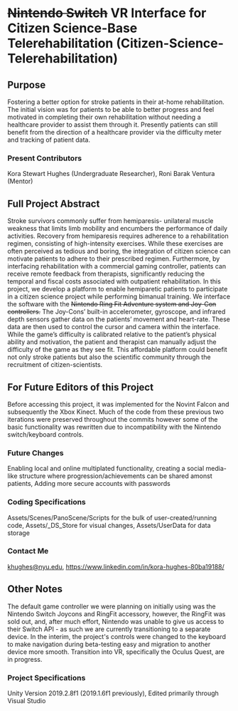 # ~~Nintendo Switch~~ VR Interface for Citizen Science-Base Telerehabilitation (Citizen-Science-Telerehabilitation)
## Purpose
Fostering a better option for stroke patients in their at-home rehabilitation.
The initial vision was for patients to be able to better progress and feel motivated in completing their own rehabilitation without needing a healthcare provider to assist them through it.
Presently patients can still benefit from the direction of a healthcare provider via the difficulty meter and tracking of patient data.
### Present Contributors
Kora Stewart Hughes (Undergraduate Researcher), 
Roni Barak Ventura (Mentor)
## Full Project Abstract
Stroke survivors commonly suffer from hemiparesis- unilateral muscle weakness that limits limb mobility and encumbers the performance of daily activities. Recovery from hemiparesis requires adherence to a rehabilitation regimen, consisting of high-intensity exercises. While these exercises are often perceived as tedious and boring, the integration of citizen science can motivate patients to adhere to their prescribed regimen. Furthermore, by interfacing rehabilitation with a commercial gaming controller, patients can receive remote feedback from therapists, significantly reducing the temporal and fiscal costs associated with outpatient rehabilitation. In this project, we develop a platform to enable hemiparetic patients to participate in a citizen science project while performing bimanual training. We interface the software with the ~~Nintendo Ring Fit Adventure system and Joy-Con controllers.~~ The Joy-Cons’ built-in accelerometer, gyroscope, and infrared depth sensors gather data on the patients’ movement and heart-rate. These data are then used to control the cursor and camera within the interface. While the game’s difficulty is calibrated relative to the patient’s physical ability and motivation, the patient and therapist can manually adjust the difficulty of the game as they see fit. This affordable platform could benefit not only stroke patients but also the scientific community through the recruitment of citizen-scientists.
## For Future Editors of this Project
Before accessing this project, it was implemented for the Novint Falcon and subsequently the Xbox Kinect. Much of the code from these previous two iterations were preserved throughout the commits however some of the basic functionality was rewritten due to incompatibility with the Nintendo switch/keyboard controls.
### Future Changes
Enabling local and online multiplated functionality, creating a social media-like structure where progression/achievements can be shared amonst patients, Adding more secure accounts with passwords
### Coding Specifications
Assets/Scenes/PanoScene/Scripts for the bulk of user-created/running code,
Assets/_DS_Store for visual changes,
Assets/UserData for data storage
### Contact Me
khughes@nyu.edu, 
https://www.linkedin.com/in/kora-hughes-80ba19188/
## Other Notes
The default game controller we were planning on initially using was the Nintendo Switch Joycons and RingFit accessory, however, the RingFit was sold out, and, after much effort, Nintendo was unable to give us access to their Switch API - as such we are currently transitioning to a separate device.
In the interim, the project's controls were changed to the keyboard to make navigation during beta-testing easy and migration to another device more smooth. Transition into VR, specifically the Oculus Quest, are in progress.
### Project Specifications
Unity Version 2019.2.8f1 (2019.1.6f1 previously), 
Edited primarily through Visual Studio
